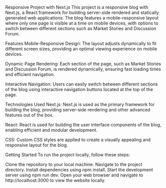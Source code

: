 Responsive Project with Next.js
This project is a responsive blog with Next.js, a React framework for building server-side rendered and statically generated web applications. The blog features a mobile-responsive layout where only one page is visible at a time on mobile devices, with options to switch between different sections such as Market Stories and Discussion Forum.

Features
Mobile-Responsive Design: The  layout adjusts dynamically to fit different screen sizes, providing an optimal viewing experience on mobile devices.

Dynamic Page Rendering: Each section of the page, such as Market Stories and Discussion Forum, is rendered dynamically, ensuring fast loading times and efficient navigation.

Interactive Navigation: Users can easily switch between different sections of the blog using interactive navigation buttons located at the top of the page.

Technologies Used
Next.js: Next.js is used as the primary framework for building the blog, providing server-side rendering and other advanced features out of the box.

React: React is used for building the user interface components of the blog, enabling efficient and modular development.

CSS: Custom CSS styles are applied to create a visually appealing and responsive layout for the blog.

Getting Started
To run the project locally, follow these steps:

Clone the repository to your local machine.
Navigate to the project directory.
Install dependencies using npm install.
Start the development server using npm run dev.
Open your web browser and navigate to http://localhost:3000 to view the website locally.
